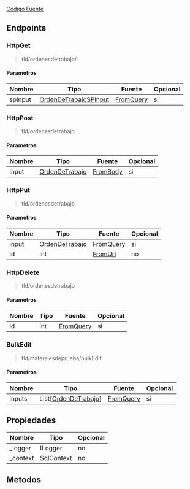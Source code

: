 
[Codigo Fuente](sourceCodeReference)


## Endpoints

### HttpGet
> tld/ordenesdetrabajo/

#### Parametros
|Nombre|Tipo|Fuente|Opcional|
|---|---|---|---|
|spInput|[OrdenDeTrabajoSPInput](DBAdapter/InputReference#MatInput)|[FromQuery](https://docs.microsoft.com/en-us/dotnet/api/microsoft.aspnetcore.mvc.fromqueryattribute?view=aspnetcore-6.0)|si|


### HttpPost
> tld/ordenesdetrabajo

#### Parametros
|Nombre|Tipo|Fuente|Opcional|
|---|---|---|---|
|input|[OrdenDeTrabajo](DBAdapter/Models#OrdenDeTrabajo)|[FromBody](https://docs.microsoft.com/en-us/dotnet/api/microsoft.aspnetcore.mvc.fromqueryattribute?view=aspnetcore-6.0)|si|


### HttpPut
> tld/ordenesdetrabajo

#### Parametros
|Nombre|Tipo|Fuente|Opcional|
|---|---|---|---|
|input|[OrdenDeTrabajo](DBAdapter/InputReference#MatInput)|[FromQuery](https://docs.microsoft.com/en-us/dotnet/api/microsoft.aspnetcore.mvc.fromqueryattribute?view=aspnetcore-6.0)|si|
|id|int|[FromUrl](fromUrlReference)|no|jV


### HttpDelete
> tld/ordenesdetrabajo

#### Parametros
|Nombre|Tipo|Fuente|Opcional|
|---|---|---|---|
|id|int|[FromQuery](https://docs.microsoft.com/en-us/dotnet/api/microsoft.aspnetcore.mvc.fromqueryattribute?view=aspnetcore-6.0)|si|


### BulkEdit
> tld/materalesdeprueba/bulkEdit

#### Parametros
|Nombre|Tipo|Fuente|Opcional|
|---|---|---|---|
|inputs|List[[OrdenDeTrabajo](DBAdapter/InputReference#MatInput)]|[FromQuery](https://docs.microsoft.com/en-us/dotnet/api/microsoft.aspnetcore.mvc.fromqueryattribute?view=aspnetcore-6.0)|si|






## Propiedades
|Nombre|Tipo|Opcional|
|---|---|---|
|_logger|ILogger|no|
|_context|SqlContext|no|

## Metodos
